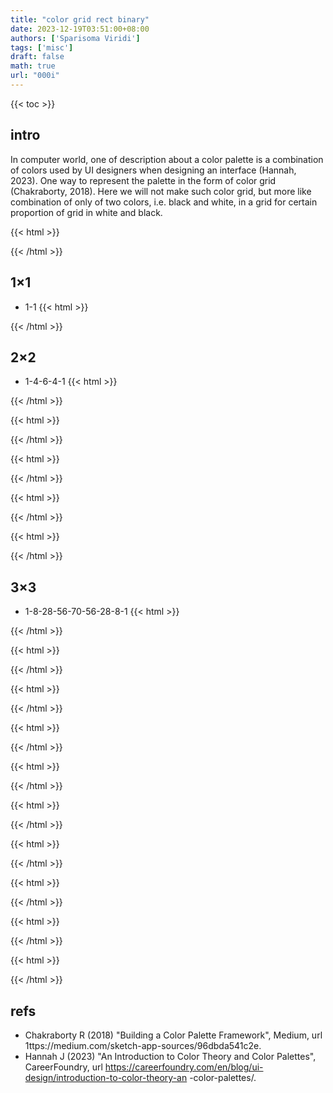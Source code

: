 ```yaml
---
title: "color grid rect binary"
date: 2023-12-19T03:51:00+08:00
authors: ['Sparisoma Viridi']
tags: ['misc']
draft: false
math: true
url: "000i"
---
```

{{< toc >}}


## intro
In computer world, one of description about a color palette is a combination of colors used by UI designers when designing an interface (Hannah, 2023). One way to represent the palette in the form of color grid (Chakraborty, 2018). Here we will not make such color grid, but more like combination of only of two colors, i.e. black and white, in a grid for certain proportion of grid in white and black.

{{< html >}}
<script>
function formGrid(id) {
  let N = id.length;
  let rows = Math.floor(Math.sqrt(N));
  let cols = rows;
  createGrid(rows, cols, id, id);
}

function createGrid(rows, cols, parentId, chromosome) {
  let side = 8;
  let parent = document.getElementById(parentId);
  parent.style.width = (cols * side) + "px";
  parent.style.height = (rows * side) + "px";
  parent.style.border = "0px solid #888";
  parent.style.display = "inline-block";
  parent.style.marginLeft = "0.2em";
  
  let N = rows * cols;
  for(let i = 0; i < N; i++) {
    let cell = document.createElement("div");
    cell.style.width = side + "px";
    cell.style.height = side + "px";
    cell.style.border = "0.1px solid #888";
    cell.style.float = "left";
    cell.style.background = getColor(chromosome[i]);
    parent.append(cell);
  }
}

function getColor(gene) {
  let color = "";
  if(gene == 1) {
    color = "#fff";
  } else {
    color = "#000";
  }
  return color;
}
</script>
{{< /html >}}


## 1&times;1
+ 1-1
{{< html >}}
<div id="0"></div>
<div id="1"></div>
<script>
formGrid("0");
formGrid("1");
</script>
{{< /html >}}


## 2&times;2
+ 1-4-6-4-1
{{< html >}}
<div id="0000"></div>
<script>
formGrid("0000");
</script>
{{< /html >}}

{{< html >}}
<div id="1000"></div>
<div id="0100"></div>
<div id="0010"></div>
<div id="0001"></div>
<script>
formGrid("1000");
formGrid("0100");
formGrid("0010");
formGrid("0001");
</script>
{{< /html >}}

{{< html >}}
<div id="1100"></div>
<div id="0101"></div>
<div id="0011"></div>
<div id="1010"></div>
<div id="1001"></div>
<div id="0110"></div>
<script>
formGrid("1100");
formGrid("0101");
formGrid("0011");
formGrid("1010");
formGrid("1001");
formGrid("0110");
</script>
{{< /html >}}

{{< html >}}
<div id="1110"></div>
<div id="1101"></div>
<div id="0111"></div>
<div id="1011"></div>
<script>
formGrid("1110");
formGrid("1101");
formGrid("0111");
formGrid("1011");
</script>
{{< /html >}}

{{< html >}}
<div id="1111"></div>
<script>
formGrid("1111");
</script>
{{< /html >}}


## 3&times;3
+ 1-8-28-56-70-56-28-8-1
{{< html >}}
<div id="000000000"></div>
<script>
formGrid("000000000");
</script>
{{< /html >}}

{{< html >}}
<div id="100000000"></div>
<div id="010000000"></div>
<div id="001000000"></div>
<div id="000100000"></div>
<div id="000010000"></div>
<div id="000001000"></div>
<div id="000000100"></div>
<div id="000000010"></div>
<div id="000000001"></div>
<script>
formGrid("100000000");
formGrid("010000000");
formGrid("001000000");
formGrid("000100000");
formGrid("000010000");
formGrid("000001000");
formGrid("000000100");
formGrid("000000010");
formGrid("000000001");
</script>
{{< /html >}}

{{< html >}}
<div id="110000000"></div>
<div id="011000000"></div>
<div id="001100000"></div>
<div id="000110000"></div>
<div id="000011000"></div>
<div id="000001100"></div>
<div id="000000110"></div>
<div id="000000011"></div>
<script>
formGrid("110000000");
formGrid("011000000");
formGrid("001100000");
formGrid("000110000");
formGrid("000011000");
formGrid("000001100");
formGrid("000000110");
formGrid("000000011");
</script>
{{< /html >}}

{{< html >}}
<div id="101000000"></div>
<div id="010100000"></div>
<div id="001010000"></div>
<div id="000101000"></div>
<div id="000010100"></div>
<div id="000001010"></div>
<div id="000000101"></div>
<script>
formGrid("101000000");
formGrid("010100000");
formGrid("001010000");
formGrid("000101000");
formGrid("000010100");
formGrid("000001010");
formGrid("000000101");
</script>
{{< /html >}}

{{< html >}}
<div id="100100000"></div>
<div id="010010000"></div>
<div id="001001000"></div>
<div id="000100100"></div>
<div id="000010010"></div>
<div id="000001001"></div>
<script>
formGrid("100100000");
formGrid("010010000");
formGrid("001001000");
formGrid("000100100");
formGrid("000010010");
formGrid("000001001");
</script>
{{< /html >}}

{{< html >}}
<div id="100010000"></div>
<div id="010001000"></div>
<div id="001000100"></div>
<div id="000100010"></div>
<div id="000010001"></div>
<script>
formGrid("100010000");
formGrid("010001000");
formGrid("001000100");
formGrid("000100010");
formGrid("000010001");
</script>
{{< /html >}}

{{< html >}}
<div id="100001000"></div>
<div id="010000100"></div>
<div id="001000010"></div>
<div id="000100001"></div>
<script>
formGrid("100001000");
formGrid("010000100");
formGrid("001000010");
formGrid("000100001");
</script>
{{< /html >}}

{{< html >}}
<div id="100000100"></div>
<div id="010000010"></div>
<div id="001000001"></div>
<script>
formGrid("100000100");
formGrid("010000010");
formGrid("001000001");
</script>
{{< /html >}}

{{< html >}}
<div id="100000010"></div>
<div id="010000001"></div>
<script>
formGrid("100000010");
formGrid("010000001");
</script>
{{< /html >}}

{{< html >}}
<div id="100000001"></div>
<script>
formGrid("100000001");
</script>
{{< /html >}}


## refs
+  Chakraborty R (2018) "Building a Color Palette Framework", Medium, url 
1ttps://medium.com/sketch-app-sources/96dbda541c2e.
+ Hannah J (2023) "An Introduction to Color Theory and Color Palettes", CareerFoundry, url https://careerfoundry.com/en/blog/ui-design/introduction-to-color-theory-an
-color-palettes/.
